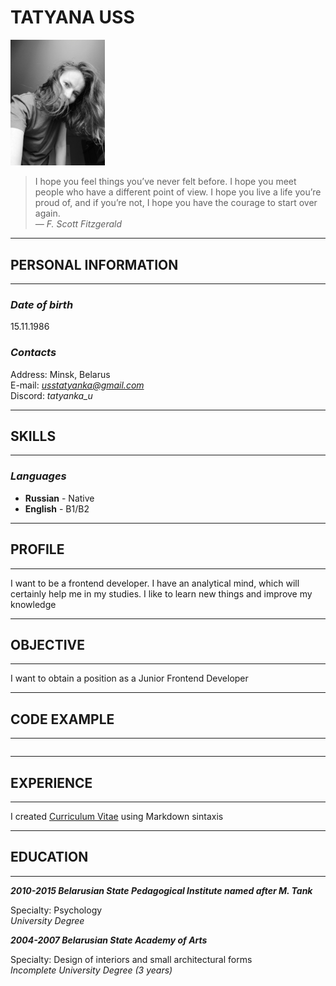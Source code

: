# **TATYANA USS**

<img src="images/myPhoto.jpg" alt="My photo" width="30%"/>


> I hope you feel things you’ve never felt before. I hope you meet people who have a different point of view. I hope you live a life you’re proud of, and if you’re not, I hope you have the courage to start over again.  
*― F. Scott Fitzgerald*

---
## **PERSONAL INFORMATION**
---
### *__Date of birth__*  
15.11.1986
### *__Contacts__* 
Address: Minsk, Belarus  
E-mail: *usstatyanka@gmail.com*  
Discord: *tatyanka_u*

---
## **SKILLS**
---
### *__Languages__* 
* __Russian__ - Native
* __English__ - B1/B2



---
## **PROFILE**
---
I want to be a frontend developer. I have an analytical mind, which will certainly help me in my studies. I like to learn new things and improve my knowledge  

---
## **OBJECTIVE**
---
I want to obtain a position as a Junior Frontend Developer

---
## **CODE EXAMPLE**
---
```

```

---
## **EXPERIENCE**
---

I created [Curriculum Vitae](https://github.com/UssTa/rsschool-cv.git) using Markdown sintaxis 

---
## **EDUCATION**
---
*__2010-2015 Belarusian State Pedagogical Institute named after M. Tank__*
   
Specialty: Psychology  
*University Degree*


*__2004-2007 Belarusian State Academy of Arts__*  

Specialty: Design of interiors and small architectural forms  
*Incomplete University Degree (3 years)*